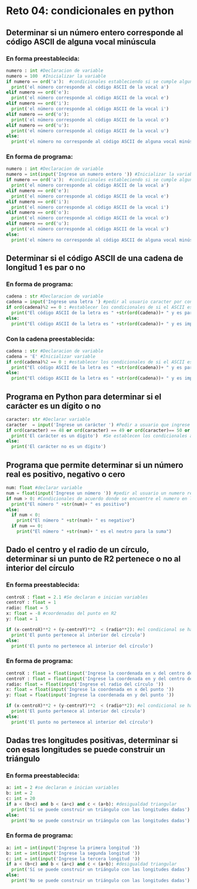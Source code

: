 # Reto 04: condicionales en python
## Determinar si un número entero corresponde al código ASCII de alguna vocal minúscula
### En forma preestablecida: 
```python 
numero : int #Declaracion de variable
numero = 100  #Inicializar la variable
if numero == ord('a'):  #condicionales estableciendo si se cumple algun caso de vocal minuscula
  print('el número corresponde al código ASCII de la vocal a')
elif numero == ord('e'):
  print('el número corresponde al código ASCII de la vocal e')
elif numero == ord('i'):
  print('el número corresponde al código ASCII de la vocal i')
elif numero == ord('o'):
  print('el número corresponde al código ASCII de la vocal o')
elif numero == ord('u'):
  print('el número corresponde al código ASCII de la vocal u')
else:
  print('el número no corresponde al código ASCII de alguna vocal minúscula')
  ```
### En forma de programa:
```python
numero : int #Declaracion de variable
numero = int(input('Ingrese un numero entero ')) #Inicializar la variable
if numero == ord('a'):  #condicionales estableciendo si se cumple algun caso de vocal minuscula
  print('el número corresponde al código ASCII de la vocal a')
elif numero == ord('e'):
  print('el número corresponde al código ASCII de la vocal e')
elif numero == ord('i'):
  print('el número corresponde al código ASCII de la vocal i')
elif numero == ord('o'):
  print('el número corresponde al código ASCII de la vocal o')
elif numero == ord('u'):
  print('el número corresponde al código ASCII de la vocal u')
else:
  print('el número no corresponde al código ASCII de alguna vocal minúscula')
```

## Determinar si el código ASCII de una cadena de longitud 1 es par o no
### En forma de programa:
```python
cadena : str #Declaracion de variable
cadena = input('Ingrese una letra ') #pedir al usuario caracter por consola
if ord(cadena)%2 == 0 : #establecer los condicionales de si el ASCII es par o no
  print("El código ASCII de la letra es " +str(ord(cadena))+ " y es par")
else:
  print("El código ASCII de la letra es " +str(ord(cadena))+ " y es impar")
```
### Con la cadena preestablecida:
```python
cadena : str #Declaracion de variable
cadena = 'E' #Inicializar variable
if ord(cadena)%2 == 0 : #establecer los condicionales de si el ASCII es par o no
  print("El código ASCII de la letra es " +str(ord(cadena))+ " y es par")
else:
  print("El código ASCII de la letra es " +str(ord(cadena))+ " y es impar")
```

## Programa en Python para determinar si el carácter es un dígito o no
```python
caracter: str #Declarar variable
caracter  = input('Ingrese un carácter ') #Pedir a usuario que ingrese un caracter
if ord(caracter) == 48 or ord(caracter) == 49 or ord(caracter)== 50 or ord(caracter)== 51 or ord(caracter)==52 or ord(caracter)== 53 or ord(caracter)== 54 or ord(caracter)== 55 or ord(caracter)== 56 or ord(caracter)== 57 :
  print('El carácter es un dígito')  #Se establecen los condicionales a partir del codigo ASCII de los 9 dígitos
else:
  print('El carácter no es un dígito')
```

## Programa que permite determinar si un número real es positivo, negativo o cero
```python
num: float #declarar variable
num = float(input('Ingrese un número ')) #pedir al usuario un numero real
if num > 0: #Condicionales de acuerdo donde se encuentre el numero en la recta numerica
  print("El número " +str(num)+ " es positivo")
else:
  if num < 0:
    print("El número " +str(num)+ " es negativo")
  if num == 0:
    print("El número " +str(num)+ " es el neutro para la suma")
```
## Dado el centro y el radio de un círculo, determinar si un punto de R2 pertenece o no al interior del círculo
### En forma preestablecida:
```python
centroX : float = 2.1 #Se declaran e inician variables
centroY : float = 1
radio: float = 5
x: float = -8 #coordenadas del punto en R2
y: float = 1

if (x-centroX)**2 + (y-centroY)**2  < (radio**2): #el condicional se hace con la formula de la circunferencia
  print('El punto pertenece al interior del círculo')
else:
  print('El punto no pertenece al interior del círculo')
```
### En forma de programa:
```python
centroX : float = float(input('Ingrese la coordenada en x del centro del círculo ')) #se declaran variables y se pide ingresar los datos del círculo
centroY : float = float(input('Ingrese la coordenada en y del centro del círculo '))
radio: float = float(input('Ingrese el radio del círculo '))
x: float = float(input('Ingrese la coordenada en x del punto '))
y: float = float(input('Ingrese la coordenada en y del punto '))

if (x-centroX)**2 + (y-centroY)**2  < (radio**2): #el condicional se hace con la formula de la circunferencia
  print('El punto pertenece al interior del círculo')
else:
  print('El punto no pertenece al interior del círculo')
```
## Dadas tres longitudes positivas, determinar si con esas longitudes se puede construir un triángulo
### En forma preestablecida:
```python
a: int = 2 #se declaran e inician variables
b: int = 2
c: int = 20
if a < (b+c) and b < (a+c) and c < (a+b): #desigualdad triangular
  print('Sí se puede construir un triángulo con las longitudes dadas')
else:
  print('No se puede construir un triángulo con las longitudes dadas')
```
### En forma de programa:
```python
a: int = int(input('Ingrese la primera longitud '))
b: int = int(input('Ingrese la segunda longitud '))
c: int = int(input('Ingrese la tercera longitud '))
if a < (b+c) and b < (a+c) and c < (a+b): #desigualdad triangular
  print('Sí se puede construir un triángulo con las longitudes dadas')
else:
  print('No se puede construir un triángulo con las longitudes dadas')
```
